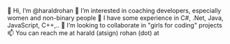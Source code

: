👋 Hi, I’m @haraldrohan
👀 I’m interested in coaching developers, especially women and non-binary people
🌱 I have some experience in C#, .Net, Java, JavaScript, C++,..
💞️ I’m looking to collaborate in "girls for coding" projects
📫 You can reach me at harald (atsign) rohan (dot) at

<!---
haraldrohan/haraldrohan is a ✨ special ✨ repository because its `README.md` (this file) appears on your GitHub profile.
You can click the Preview link to take a look at your changes.
--->
